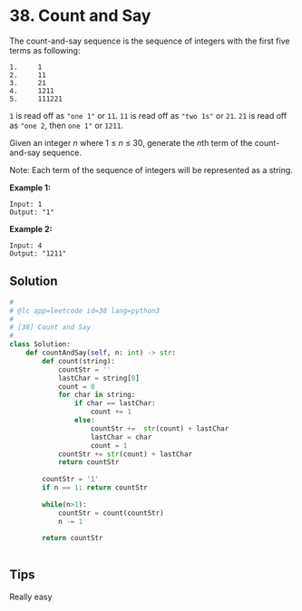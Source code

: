 # 38. Count and Say



The count-and-say sequence is the sequence of integers with the first five terms as following:

```
1.     1
2.     11
3.     21
4.     1211
5.     111221
```

`1` is read off as `"one 1"` or `11`.
`11` is read off as `"two 1s"` or `21`.
`21` is read off as `"one 2`, then `one 1"` or `1211`.

Given an integer *n* where 1 ≤ *n* ≤ 30, generate the *n*th term of the count-and-say sequence.

Note: Each term of the sequence of integers will be represented as a string.

 

**Example 1:**

```
Input: 1
Output: "1"
```

**Example 2:**

```
Input: 4
Output: "1211"
```





## Solution



```python
#
# @lc app=leetcode id=38 lang=python3
#
# [38] Count and Say
#
class Solution:
    def countAndSay(self, n: int) -> str:
        def count(string):
            countStr = ''
            lastChar = string[0]
            count = 0 
            for char in string:
                if char == lastChar:
                    count += 1
                else:
                    countStr +=  str(count) + lastChar
                    lastChar = char 
                    count = 1
            countStr += str(count) + lastChar
            return countStr
        
        countStr = '1'
        if n == 1: return countStr
    
        while(n>1):
            countStr = count(countStr)
            n -= 1
        
        return countStr
                    
```



## Tips

Really easy